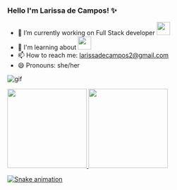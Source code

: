 ### Hello I'm Larissa de Campos! ✨

- 🔭 I’m currently working on Full Stack developer <img src="https://cdn.jsdelivr.net/gh/devicons/devicon/icons/java/java-original.svg" width="30" height="30" />
- 🌱 I'm learning about <img src="https://cdn.jsdelivr.net/gh/devicons/devicon/icons/java/java-original.svg" width="30" height="30" />
- 📫 How to reach me: larissadecampos2@gmail.com
- 😄 Pronouns: she/her

![gif](https://media.giphy.com/media/L1R1tvI9svkIWwpVYr/giphy.gif)

<div>
  <a href="http://github.com/larissadecampos">
  <img height="180em" src="http://github-readme-stats.vercel.app/api?username=larissadecampos&show_icons=true&theme=dark&include_all_commits=true&count_private=true"/>
  <img height="180em" src="https://github-readme-stats.vercel.app/api/top-langs/?username=larissadecampos&layout=compact&langs_count=16&theme=dark"/>
</div>
  
  
 ![Snake animation](https://github.com/larissadecampos/larissadecampos/blob/output/github-contribution-grid-snake.svg)
